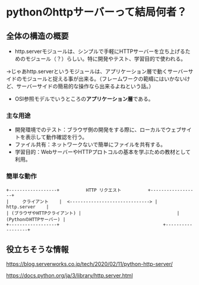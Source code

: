 # pythonのhttpサーバーって結局何者？

## 全体の構造の概要

- http.serverモジュールは、シンプルで手軽にHTTPサーバーを立ち上げるためのモジュール（？）らしい。特に開発やテスト、学習目的で使われる。

→じゃあhttp.serverというモジュールは、アプリケーション層で動くサーバーサイドのモジュールと捉える事が出来る。（フレームワークの範疇にはいかないけど、サーバーサイドの簡易的な操作なら出来るよねという話。）

- OSI参照モデルでいうところの**アプリケーション層**である。

### 主な用途

- 開発環境でのテスト：ブラウザ側の開発をする際に、ローカルでウェブサイトを表示して動作確認を行う。
- ファイル共有：ネットワークないで簡単にファイルを共有する。
- 学習目的：WebサーバーやHTTPプロトコルの基本を学ぶための教材として利用。

### 簡単な動作

```
+------------------+          HTTP リクエスト          +------------------+
|     クライアント    |  <------------------------------> |   http.server    |
| (ブラウザやHTTPクライアント) |                                    | (PythonのHTTPサーバー) |
+------------------+                                       +------------------+

```

## 役立ちそうな情報

https://blog.serverworks.co.jp/tech/2020/02/11/python-http-server/

https://docs.python.org/ja/3/library/http.server.html